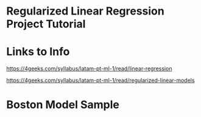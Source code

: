 # Regularized Linear Regression Project Tutorial


# Links to Info

https://4geeks.com/syllabus/latam-pt-ml-1/read/linear-regression

https://4geeks.com/syllabus/latam-pt-ml-1/read/regularized-linear-models


# Boston Model Sample

